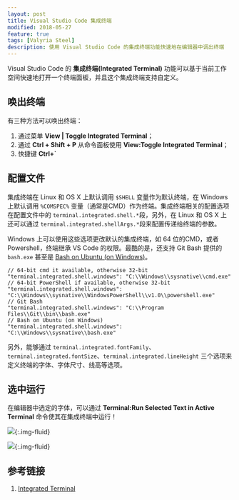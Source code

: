 ```yaml
---
layout: post
title: Visual Studio Code 集成终端
modified: 2018-05-27
feature: true
tags: [Valyria Steel]
description: 使用 Visual Studio Code 的集成终端功能快速地在编辑器中调出终端
---
```


Visual Studio Code 的 **集成终端(Integrated Terminal)** 功能可以基于当前工作空间快速地打开一个终端面板，并且这个集成终端支持自定义。

## 唤出终端

有三种方法可以唤出终端：

1. 通过菜单 **View \| Toggle Integrated Terminal**；
2. 通过 **Ctrl + Shift + P** 从命令面板使用 **View:Toggle Integrated Terminal**；
3. 快捷键 **Ctrl+`**

## 配置文件

集成终端在 Linux 和 OS X 上默认调用 `$SHELL` 变量作为默认终端，在 Windows 上默认调用 `%COMSPEC%` 变量（通常是CMD）作为终端。集成终端相关的配置选项在配置文件中的 `terminal.integrated.shell.*`段，另外，在 Linux 和 OS X 上还可以通过 `terminal.integrated.shellArgs.*`段来配置传递给终端的参数。

Windows 上可以使用这些选项更改默认的集成终端，如 64 位的CMD，或者Powershell，终端继承 VS Code 的权限。最酷的是，还支持 Git Bash 提供的 `bash.exe` 甚至是 [Bash on Ubuntu (on Windows)](https://msdn.microsoft.com/zh-cn/commandline/wsl/install_guide)。

```
// 64-bit cmd it available, otherwise 32-bit
"terminal.integrated.shell.windows": "C:\\Windows\\sysnative\\cmd.exe"
// 64-bit PowerShell if available, otherwise 32-bit
"terminal.integrated.shell.windows": "C:\\Windows\\sysnative\\WindowsPowerShell\\v1.0\\powershell.exe"
// Git Bash
"terminal.integrated.shell.windows": "C:\\Program Files\\Git\\bin\\bash.exe"
// Bash on Ubuntu (on Windows)
"terminal.integrated.shell.windows": "C:\\Windows\\sysnative\\bash.exe"
```

另外，能够通过 `terminal.integrated.fontFamily`、`terminal.integrated.fontSize`、`terminal.integrated.lineHeight` 三个选项来定义终端的字体、字体尺寸、线高等选项。

## 选中运行

在编辑器中选定的字体，可以通过 **Terminal:Run Selected Text in Active Terminal** 命令使其在集成终端中运行！

![](https://code.visualstudio.com/images/integrated-terminal_terminal_run_selected.png){:.img-fluid}

![](https://code.visualstudio.com/images/integrated-terminal_terminal_run_selected_result.png){:.img-fluid}

## 参考链接

1. [Integrated Terminal](https://code.visualstudio.com/docs/editor/integrated-terminal)
